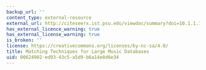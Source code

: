 ```yaml
---
backup_url: ''
content_type: external-resource
external_url: http://citeseerx.ist.psu.edu/viewdoc/summary?doi=10.1.1.18.7129
has_external_licence_warning: true
has_external_license_warning: true
is_broken: ''
license: https://creativecommons.org/licenses/by-nc-sa/4.0/
title: Matching Techniques for Large Music Databases
uid: 00624902-ed93-43c5-a5d9-b6a14e8d6e34
---
```

